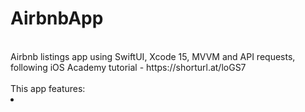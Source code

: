 # AirbnbApp
<br/>
Airbnb listings app using SwiftUI, Xcode 15, MVVM and API requests, following iOS Academy tutorial - https://shorturl.at/loGS7 
<br/>
<br/>
This app features:
<li></li>



